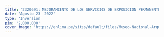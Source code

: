 ```yaml
---
title: '2320691: MEJORAMIENTO DE LOS SERVICIOS DE EXPOSICION PERMANENTE Y ALMACENAMIENTO DEL PATRIMONIO CULTURAL MUEBLE HISTORICO Y ARTISTICO EN EL MUSEO NACIONAL DE ARQUEOLOGIA, ANTROPOLOGIA E HISTORIA DEL PERU, DISTRITO DE PUEBLO LIBRE, DEPARTAMENTO DE LIMA'
date: 'Agosto 23, 2022'
type: 'Inversion'
pim: '2,000,000'
cover_image: 'https://enlima.pe/sites/default/files/Museo-Nacional-Arqueologia-Antropologia-Historia-Peru-En-Lima-Agenda-Cultural.jpg'
---
```

